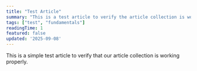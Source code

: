 ```yaml
---
title: "Test Article"
summary: "This is a test article to verify the article collection is working properly. It contains minimal content to validate the schema and build process."
tags: ["test", "fundamentals"]
readingTime: 1
featured: false
updated: '2025-09-08'
---
```


This is a simple test article to verify that our article collection is working properly.
